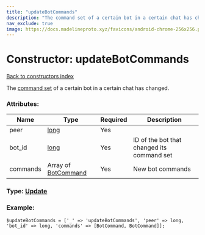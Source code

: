 ```yaml
---
title: "updateBotCommands"
description: "The command set of a certain bot in a certain chat has changed."
nav_exclude: true
image: https://docs.madelineproto.xyz/favicons/android-chrome-256x256.png
---
```

# Constructor: updateBotCommands  
[Back to constructors index](/API_docs/constructors/index.html)



The [command set](https://core.telegram.org/api/bots/commands) of a certain bot in a certain chat has changed.

### Attributes:

| Name     |    Type       | Required | Description |
|----------|---------------|----------|-------------|
|peer|[long](/API_docs/types/long.html) | Yes|
|bot\_id|[long](/API_docs/types/long.html) | Yes|ID of the bot that changed its command set|
|commands|Array of [BotCommand](/API_docs/types/BotCommand.html) | Yes|New bot commands|



### Type: [Update](/API_docs/types/Update.html)


### Example:

```
$updateBotCommands = ['_' => 'updateBotCommands', 'peer' => long, 'bot_id' => long, 'commands' => [BotCommand, BotCommand]];
```  
